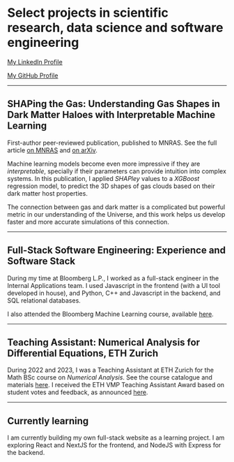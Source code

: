 # Select projects in scientific research, data science and software engineering

[My LinkedIn Profile](https://www.linkedin.com/in/luisfernandomachado/)

[My GitHub Profile](https://github.com/lmachadopolettivalle)

---

## SHAPing the Gas: Understanding Gas Shapes in Dark Matter Haloes with Interpretable Machine Learning

First-author peer-reviewed publication, published to MNRAS. See the full article [on MNRAS](https://academic.oup.com/mnras/article/507/1/1468/6343038) and [on arXiv](https://arxiv.org/abs/2011.12987).

Machine learning models become even more impressive if they are _interpretable_, specially if their parameters can provide intuition into complex systems. In this publication, I applied _SHAPley_ values to a _XGBoost_ regression model, to predict the 3D shapes of gas clouds based on their dark matter host properties.

The connection between gas and dark matter is a complicated but powerful metric in our understanding of the Universe, and this work helps us develop faster and more accurate simulations of this connection.

---

## Full-Stack Software Engineering: Experience and Software Stack

During my time at Bloomberg L.P., I worked as a full-stack engineer in the Internal Applications team. I used Javascript in the frontend (with a UI tool developed in house), and Python, C++ and Javascript in the backend, and SQL relational databases.

I also attended the Bloomberg Machine Learning course, available [here](https://bloomberg.github.io/foml/#home).

---

## Teaching Assistant: Numerical Analysis for Differential Equations, ETH Zurich

During 2022 and 2023, I was a Teaching Assistant at ETH Zurich for the Math BSc course on _Numerical Analysis_. See the course catalogue and materials [here](https://people.math.ethz.ch/~grsam/SS23/NAII/index.html). I received the ETH VMP Teaching Assistant Award based on student votes and feedback, as announced [here](https://math.ethz.ch/news-and-events/news/d-math-news/2022/07/ten-teaching-assistants-received-the-vmp-assistant-award.html).

---

## Currently learning

I am currently building my own full-stack website as a learning project. I am exploring React and NextJS for the frontend, and NodeJS with Express for the backend.
